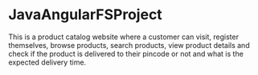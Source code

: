 # JavaAngularFSProject
 This is a product catalog website where a customer can visit, register themselves, browse products, search products, view product details and check if the product is
 delivered to their pincode or not and what is the expected delivery time.
